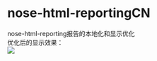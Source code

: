 # nose-html-reportingCN
nose-html-reporting报告的本地化和显示优化  
优化后的显示效果：  
![](http://7xvvfe.com1.z0.glb.clouddn.com/nose_html_report.png)
